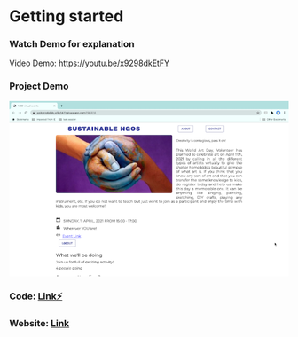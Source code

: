 # Getting started 

### Watch Demo for explanation
Video Demo: https://youtu.be/x9298dkEtFY

### Project Demo
![How to run](https://github.com/shivesh01/NGO_events/blob/master/images/website.png)

### Code: [Link⚡️](https://stackblitz.com/edit/ngo-events-wbx99y?file=index.html)

### Website: [Link](https://web-codelab-a5b4d.firebaseapp.com/?109627)






<!--- changes getting started  --->
<!--- Working demo Gif: 

---> 
